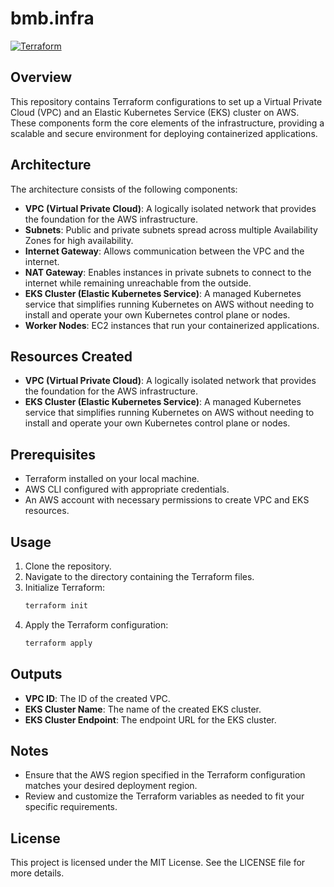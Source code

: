 # bmb.infra
[![Terraform](https://github.com/soat-fiap/bmb.infra/actions/workflows/terraform.yml/badge.svg?branch=main)](https://github.com/soat-fiap/bmb.infra/actions/workflows/terraform.yml)

## Overview
This repository contains Terraform configurations to set up a Virtual Private Cloud (VPC) and an Elastic Kubernetes Service (EKS) cluster on AWS. These components form the core elements of the infrastructure, providing a scalable and secure environment for deploying containerized applications.

## Architecture
The architecture consists of the following components:
- **VPC (Virtual Private Cloud)**: A logically isolated network that provides the foundation for the AWS infrastructure.
- **Subnets**: Public and private subnets spread across multiple Availability Zones for high availability.
- **Internet Gateway**: Allows communication between the VPC and the internet.
- **NAT Gateway**: Enables instances in private subnets to connect to the internet while remaining unreachable from the outside.
- **EKS Cluster (Elastic Kubernetes Service)**: A managed Kubernetes service that simplifies running Kubernetes on AWS without needing to install and operate your own Kubernetes control plane or nodes.
- **Worker Nodes**: EC2 instances that run your containerized applications.

## Resources Created
- **VPC (Virtual Private Cloud)**: A logically isolated network that provides the foundation for the AWS infrastructure.
- **EKS Cluster (Elastic Kubernetes Service)**: A managed Kubernetes service that simplifies running Kubernetes on AWS without needing to install and operate your own Kubernetes control plane or nodes.

## Prerequisites
- Terraform installed on your local machine.
- AWS CLI configured with appropriate credentials.
- An AWS account with necessary permissions to create VPC and EKS resources.

## Usage
1. Clone the repository.
2. Navigate to the directory containing the Terraform files.
3. Initialize Terraform:
    ```sh
    terraform init
    ```
4. Apply the Terraform configuration:
    ```sh
    terraform apply
    ```

## Outputs
- **VPC ID**: The ID of the created VPC.
- **EKS Cluster Name**: The name of the created EKS cluster.
- **EKS Cluster Endpoint**: The endpoint URL for the EKS cluster.

## Notes
- Ensure that the AWS region specified in the Terraform configuration matches your desired deployment region.
- Review and customize the Terraform variables as needed to fit your specific requirements.

## License
This project is licensed under the MIT License. See the LICENSE file for more details.
